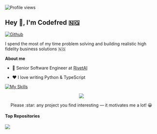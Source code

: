 ![Profile views](https://gpvc.arturio.dev/Pycomet)
## Hey 👋, I'm Codefred 🇳🇬
[![Github](https://img.shields.io/github/followers/pycomet?label=Follow&style=social)](https://github.com/pycomet)

I spend the most of my time problem solving and building realistic high fidelity business solutions 🇳🇬

**About me**

- 💼 Senior Software Engineer at [RivetAI](http://rivetai.com/)

- ❤️ I love writing Python & TypeScript

[![My Skills](https://skillicons.dev/icons?i=py,js,ts,html,css,node,c&perline=3)](https://skillicons.dev)



<p align="center">
    <a align='center' href="https://github.com/anuraghazra/github-readme-stats"><img align="center" src="https://github-readme-stats.vercel.app/api/top-langs/?username=pycomet&layout=compact&hide_border=false" /></a>
<p>
    
    
<p align="center">Please :star: any project  you find interesting — it motivates me a lot! 😀</p>
    


    
#### Top Repositories
    
<a href="https://github.com/pycomet-zz/escrow-service-bot">
  <img align="center" src="https://github-readme-stats.vercel.app/api/pin/?username=pycomet-zz&repo=escrow-service-bot" />
</a> 
    
    



